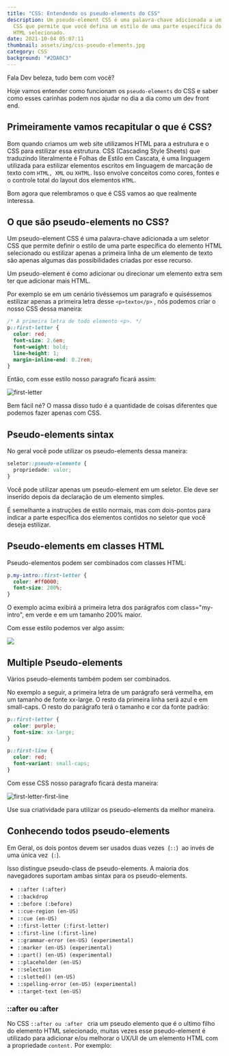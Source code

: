```yaml
---
title: "CSS: Entendendo os pseudo-elements do CSS"
description: Um pseudo-element CSS é uma palavra-chave adicionada a um seletor
  CSS que permite que você defina um estilo de uma parte específica do elemento
  HTML selecionado.
date: 2021-10-04 05:07:11
thumbnail: assets/img/css-pseudo-elements.jpg
category: CSS
background: "#2DA0C3"
---
```

Fala Dev beleza, tudo bem com você?

Hoje vamos entender como funcionam os `pseudo-elements` do CSS e saber como esses carinhas podem nos ajudar no dia a dia como um dev front end. 

## Primeiramente vamos recapitular o que é CSS?

Bom quando criamos um web site utilizamos HTML para a estrutura e o CSS para estilizar essa estrutura. CSS (Cascading Style Sheets) que traduzindo literalmente é Folhas de Estilo em Cascata, é uma linguagem utilizada para estilizar elementos escritos em linguagem de marcação de texto com `HTML, XML` ou `XHTML`. Isso envolve conceitos como cores, fontes e o controle total do layout dos elementos `HTML`.

Bom agora que relembramos o que é CSS vamos ao que realmente interessa.

## O que são pseudo-elements no CSS?

Um pseudo-element CSS é uma palavra-chave adicionada a um seletor CSS que permite definir o estilo de uma parte específica do elemento HTML selecionado ou estilizar apenas a primeira linha de um elemento de texto são apenas algumas das possibilidades criadas por esse recurso.

Um pseudo-element é como adicionar ou direcionar um elemento extra sem ter que adicionar mais HTML.

Por exemplo se em um cenário tivéssemos um paragrafo e quiséssemos estilizar apenas a primeira letra desse `<p>texto</p>` , nós podemos criar o nosso CSS dessa maneira:

```css
/* A primeira letra de todo elemento <p>. */
p::first-letter {
  color: red;
  font-size: 2.6em;
  font-weight: bold;
  line-height: 1;
  margin-inline-end: 0.2rem;
}
```

Então, com esse estilo nosso paragrafo ficará assim:

![first-letter](assets/img/capturar.png "first-letter")

Bem fácil né? O massa disso tudo é a quantidade de coisas diferentes que podemos fazer apenas com CSS.

## Pseudo-elements sintax

No geral você pode utilizar os pseudo-elements dessa maneira:

```css
seletor::pseudo-elemento {
  propriedade: valor;
}
```

Você pode utilizar apenas um pseudo-element em um seletor. Ele deve ser inserido depois da declaração de um elemento simples.

É semelhante a instruções de estilo normais, mas com dois-pontos para indicar a parte específica dos elementos contidos no seletor que você deseja estilizar.

## Pseudo-elements em classes HTML

Pseudo-elementos podem ser combinados com classes HTML: 

```css
p.my-intro::first-letter {
  color: #ff0000;
  font-size: 200%;
}
```

O exemplo acima exibirá a primeira letra dos parágrafos com class="my-intro", em verde e em um tamanho 200% maior.

Com esse estilo podemos ver algo assim:

![](assets/img/classe-html.png)

## Multiple Pseudo-elements

Vários pseudo-elements também podem ser combinados.

No exemplo a seguir, a primeira letra de um parágrafo será vermelha, em um tamanho de fonte xx-large. O resto da primeira linha será azul e em small-caps. O resto do parágrafo terá o tamanho e cor da fonte padrão:

```css
p::first-letter {
  color: purple;
  font-size: xx-large;
}

p::first-line {
  color: red;
  font-variant: small-caps;
}
```

Com esse CSS nosso paragrafo ficará desta maneira:

![first-letter-first-line](assets/img/first-letter-first-line.png "first-letter-first-line")

Use sua criatividade para utilizar os pseudo-elements da melhor maneira.

## Conhecendo todos pseudo-elements

Em Geral, os dois pontos devem ser usados duas vezes  (`::`)  ao invés de uma única vez  (`:`). 

Isso distingue pseudo-class de pseudo-elements. A maioria dos navegadores suportam ambas sintax para os pseudo-elements.



* `::after (:after)`
* `::backdrop`
* `::before (:before)`
* `::cue-region (en-US)`
* `::cue (en-US)`
* `::first-letter (:first-letter)`
* `::first-line (:first-line)`
* `::grammar-error (en-US) (experimental)`
* `::marker (en-US) (experimental)`
* `::part() (en-US) (experimental)`
* `::placeholder (en-US)`
* `::selection`
* `::slotted() (en-US)`
* `::spelling-error (en-US) (experimental)`
* `::target-text (en-US)`

### ::after ou :after

No CSS `::after ou :after ` cria um pseudo elemento que é o ultimo filho do elemento HTML selecionado, muitas vezes esse pseudo-element é utilizado para adicionar e/ou melhorar o UX/UI de um elemento HTML com a propriedade `content.` Por exemplo: